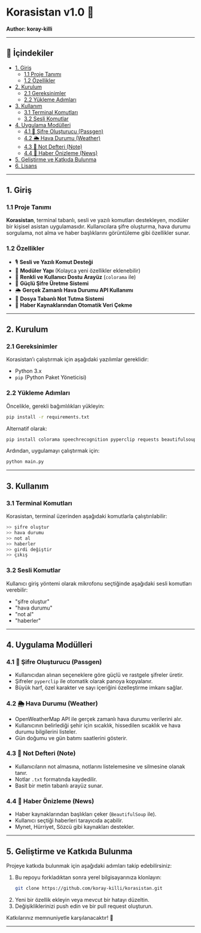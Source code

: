 # Korasistan v1.0 📌

**Author: koray-killi**

---

## 📜 İçindekiler

- [1. Giriş](#1-giriş)
  - [1.1 Proje Tanımı](#11-proje-tanımı)
  - [1.2 Özellikler](#12-özellikler)
- [2. Kurulum](#2-kurulum)
  - [2.1 Gereksinimler](#21-gereksinimler)
  - [2.2 Yükleme Adımları](#22-yükleme-adımları)
- [3. Kullanım](#3-kullanım)
  - [3.1 Terminal Komutları](#31-terminal-komutları)
  - [3.2 Sesli Komutlar](#32-sesli-komutlar)
- [4. Uygulama Modülleri](#4-uygulama-modülleri)
  - [4.1 🔑 Şifre Oluşturucu (Passgen)](#41-şifre-oluşturucu-passgen)
  - [4.2 🌦 Hava Durumu (Weather)](#42-hava-durumu-weather)
  - [4.3 📝 Not Defteri (Note)](#43-not-defteri-note)
  - [4.4 📰 Haber Önizleme (News)](#44-haber-önizleme-news)
- [5. Geliştirme ve Katkıda Bulunma](#5-geliştirme-ve-katkıda-bulunma)
- [6. Lisans](#6-lisans)

---

## 1. Giriş

### 1.1 Proje Tanımı

**Korasistan**, terminal tabanlı, sesli ve yazılı komutları destekleyen, modüler bir kişisel asistan uygulamasıdır. Kullanıcılara şifre oluşturma, hava durumu sorgulama, not alma ve haber başlıklarını görüntüleme gibi özellikler sunar.

### 1.2 Özellikler

- 🎙 **Sesli ve Yazılı Komut Desteği**
- 📜 **Modüler Yapı** (Kolayca yeni özellikler eklenebilir)
- 🎨 **Renkli ve Kullanıcı Dostu Arayüz** (`colorama` ile)
- 🔑 **Güçlü Şifre Üretme Sistemi**
- 🌦 **Gerçek Zamanlı Hava Durumu API Kullanımı**
- 📝 **Dosya Tabanlı Not Tutma Sistemi**
- 📰 **Haber Kaynaklarından Otomatik Veri Çekme**

---

## 2. Kurulum

### 2.1 Gereksinimler

Korasistan’ı çalıştırmak için aşağıdaki yazılımlar gereklidir:

- Python 3.x
- `pip` (Python Paket Yöneticisi)

### 2.2 Yükleme Adımları

Öncelikle, gerekli bağımlılıkları yükleyin:

```sh
pip install -r requirements.txt
```

Alternatif olarak:

```sh
pip install colorama speechrecognition pyperclip requests beautifulsoup4
```

Ardından, uygulamayı çalıştırmak için:

```sh
python main.py
```

---

## 3. Kullanım

### 3.1 Terminal Komutları

Korasistan, terminal üzerinden aşağıdaki komutlarla çalıştırılabilir:

```sh
>> şifre oluştur
>> hava durumu
>> not al
>> haberler
>> girdi değiştir
>> çıkış
```

### 3.2 Sesli Komutlar

Kullanıcı giriş yöntemi olarak mikrofonu seçtiğinde aşağıdaki sesli komutları verebilir:

- "şifre oluştur"
- "hava durumu"
- "not al"
- "haberler"

---

## 4. Uygulama Modülleri

### 4.1 🔑 Şifre Oluşturucu (Passgen)

- Kullanıcıdan alınan seçeneklere göre güçlü ve rastgele şifreler üretir.
- Şifreler `pyperclip` ile otomatik olarak panoya kopyalanır.
- Büyük harf, özel karakter ve sayı içeriğini özelleştirme imkanı sağlar.

### 4.2 🌦 Hava Durumu (Weather)

- OpenWeatherMap API ile gerçek zamanlı hava durumu verilerini alır.
- Kullanıcının belirlediği şehir için sıcaklık, hissedilen sıcaklık ve hava durumu bilgilerini listeler.
- Gün doğumu ve gün batımı saatlerini gösterir.

### 4.3 📝 Not Defteri (Note)

- Kullanıcıların not almasına, notlarını listelemesine ve silmesine olanak tanır.
- Notlar `.txt` formatında kaydedilir.
- Basit bir metin tabanlı arayüz sunar.

### 4.4 📰 Haber Önizleme (News)

- Haber kaynaklarından başlıkları çeker (`BeautifulSoup` ile).
- Kullanıcı seçtiği haberleri tarayıcıda açabilir.
- Mynet, Hürriyet, Sözcü gibi kaynakları destekler.

---

## 5. Geliştirme ve Katkıda Bulunma

Projeye katkıda bulunmak için aşağıdaki adımları takip edebilirsiniz:

1. Bu repoyu forkladıktan sonra yerel bilgisayarınıza klonlayın:
   ```sh
   git clone https://github.com/koray-killi/korasistan.git
   ```
2. Yeni bir özellik ekleyin veya mevcut bir hatayı düzeltin.
3. Değişikliklerinizi push edin ve bir pull request oluşturun.

Katkılarınız memnuniyetle karşılanacaktır! 🚀

---

